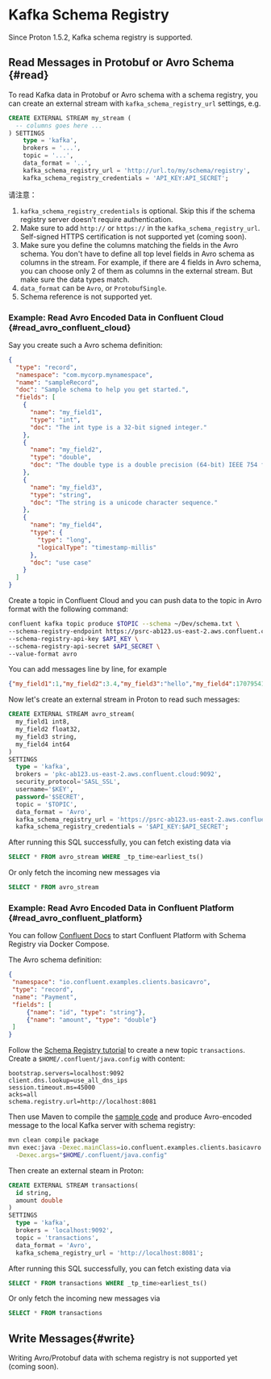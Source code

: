 # Kafka Schema Registry

Since Proton 1.5.2, Kafka schema registry is supported.

## Read Messages in Protobuf or Avro Schema {#read}

To read Kafka data in Protobuf or Avro schema with a schema registry, you can create an external stream with `kafka_schema_registry_url` settings, e.g.

```sql
CREATE EXTERNAL STREAM my_stream (
  -- columns goes here ...
) SETTINGS
    type = 'kafka',
    brokers = '...',
    topic = '...',
    data_format = '..',
    kafka_schema_registry_url = 'http://url.to/my/schema/registry',
    kafka_schema_registry_credentials = 'API_KEY:API_SECRET';
```

请注意：

1. `kafka_schema_registry_credentials` is optional. Skip this if the schema registry server doesn't require authentication.
2. Make sure to add `http://` or `https://` in the `kafka_schema_registry_url`. Self-signed HTTPS certification is not supported yet (coming soon).
3. Make sure you define the columns matching the fields in the Avro schema. You don't have to define all top level fields in Avro schema as columns in the stream. For example, if there are 4 fields in Avro schema, you can choose only 2 of them as columns in the external stream. But make sure the data types match.
4. `data_format` can be `Avro`, or `ProtobufSingle`.
5. Schema reference is not supported yet.

### Example: Read Avro Encoded Data in Confluent Cloud {#read_avro_confluent_cloud}

Say you create such a Avro schema definition:

```json
{
  "type": "record",
  "namespace": "com.mycorp.mynamespace",
  "name": "sampleRecord",
  "doc": "Sample schema to help you get started.",
  "fields": [
    {
      "name": "my_field1",
      "type": "int",
      "doc": "The int type is a 32-bit signed integer."
    },
    {
      "name": "my_field2",
      "type": "double",
      "doc": "The double type is a double precision (64-bit) IEEE 754 floating-point number."
    },
    {
      "name": "my_field3",
      "type": "string",
      "doc": "The string is a unicode character sequence."
    },
    {
      "name": "my_field4",
      "type": {
        "type": "long",
        "logicalType": "timestamp-millis"
      },
      "doc": "use case"
    }
  ]
}
```

Create a topic in Confluent Cloud and you can push data to the topic in Avro format with the following command:

```bash
confluent kafka topic produce $TOPIC --schema ~/Dev/schema.txt \
--schema-registry-endpoint https://psrc-ab123.us-east-2.aws.confluent.cloud \
--schema-registry-api-key $API_KEY \
--schema-registry-api-secret $API_SECRET \
--value-format avro
```

You can add messages line by line, for example

```json
{"my_field1":1,"my_field2":3.4,"my_field3":"hello","my_field4":1707954127790}
```

Now let's create an external stream in Proton to read such messages:

```sql
CREATE EXTERNAL STREAM avro_stream(
  my_field1 int8,
  my_field2 float32,
  my_field3 string,
  my_field4 int64
)
SETTINGS
  type = 'kafka',
  brokers = 'pkc-ab123.us-east-2.aws.confluent.cloud:9092',
  security_protocol='SASL_SSL', 
  username='$KEY', 
  password='$SECRET',
  topic = '$TOPIC',
  data_format = 'Avro',
  kafka_schema_registry_url = 'https://psrc-ab123.us-east-2.aws.confluent.cloud',
  kafka_schema_registry_credentials = '$API_KEY:$API_SECRET';
```

After running this SQL successfully, you can fetch existing data via

```sql
SELECT * FROM avro_stream WHERE _tp_time>earliest_ts()
```

Or only fetch the incoming new messages via

```sql
SELECT * FROM avro_stream
```

### Example: Read Avro Encoded Data in Confluent Platform {#read_avro_confluent_platform}

You can follow [Confluent Docs](https://docs.confluent.io/platform/7.6/platform-quickstart.html#quickstart) to start Confluent Platform with Schema Registry via Docker Compose.

The Avro schema definition:

```json
{
 "namespace": "io.confluent.examples.clients.basicavro",
 "type": "record",
 "name": "Payment",
 "fields": [
     {"name": "id", "type": "string"},
     {"name": "amount", "type": "double"}
 ]
}
```

Follow the [Schema Registry tutorial](https://docs.confluent.io/platform/7.6/schema-registry/schema_registry_onprem_tutorial.html) to create a new topic `transactions`. Create a `$HOME/.confluent/java.config` with content:

```properties
bootstrap.servers=localhost:9092
client.dns.lookup=use_all_dns_ips
session.timeout.ms=45000
acks=all
schema.registry.url=http://localhost:8081
```

Then use Maven to compile the [sample code](https://github.com/confluentinc/examples/tree/7.5.0-post/clients/avro) and produce Avro-encoded message to the local Kafka server with schema registry:

```bash
mvn clean compile package
mvn exec:java -Dexec.mainClass=io.confluent.examples.clients.basicavro.ProducerExample \
  -Dexec.args="$HOME/.confluent/java.config"
```

Then create an external steam in Proton:

```sql
CREATE EXTERNAL STREAM transactions(
  id string,
  amount double
)
SETTINGS
  type = 'kafka',
  brokers = 'localhost:9092',
  topic = 'transactions',
  data_format = 'Avro',
  kafka_schema_registry_url = 'http://localhost:8081';
```

After running this SQL successfully, you can fetch existing data via

```sql
SELECT * FROM transactions WHERE _tp_time>earliest_ts()
```

Or only fetch the incoming new messages via

```sql
SELECT * FROM transactions
```

## Write Messages{#write}

Writing Avro/Protobuf data with schema registry is not supported yet (coming soon).
